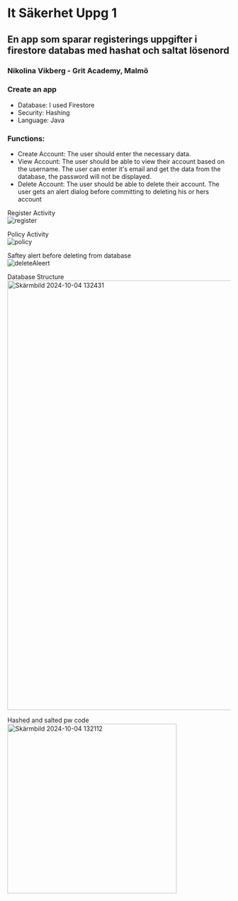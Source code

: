 # It Säkerhet Uppg 1 
## En app som sparar registerings uppgifter i firestore databas med hashat och saltat lösenord
### Nikolina Vikberg - Grit Academy, Malmö

### Create an app
- Database: I used Firestore
- Security: Hashing
- Language: Java<br>
### Functions:
- Create Account: The user should enter the necessary data.
- View Account: The user should be able to view their account based on the username. The user can enter it's email and get the data from the database, the password will not be displayed.
- Delete Account: The user should be able to delete their account. The user gets an alert dialog before committing to deleting his or hers account


Register Activity<br>
![register](https://github.com/user-attachments/assets/74ac70b8-ebbd-46ed-813e-c87c45ee5b2a)

Policy Activity<br>
![policy](https://github.com/user-attachments/assets/53c8acd4-220c-4e5f-9181-b6b6c5d83666)

Saftey alert before deleting from database<br>
![deleteAleert](https://github.com/user-attachments/assets/ef0c60d5-c14a-4c80-87ce-365535eaff33)

Database Structure<br>
<img width="968" alt="Skärmbild 2024-10-04 132431" src="https://github.com/user-attachments/assets/bee9ebd4-c749-4dc9-bd63-13249396dca1">

Hashed and salted pw code<br>
<img width="382" alt="Skärmbild 2024-10-04 132112" src="https://github.com/user-attachments/assets/1aa50fd9-fabe-4077-8093-d3aca2618115">


